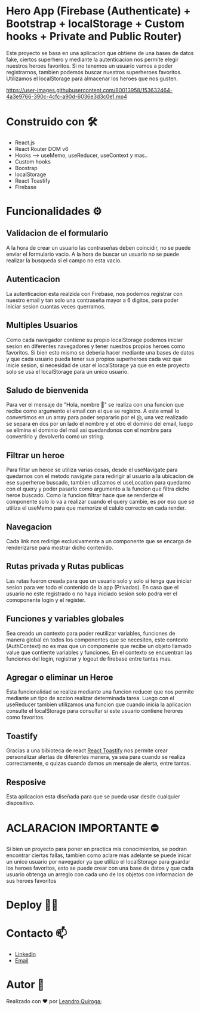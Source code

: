 # Hero App (Firebase (Authenticate) + Bootstrap + localStorage + Custom hooks + Private and Public Router)

Este proyecto se basa en una aplicacion que obtiene de una bases de datos fake, ciertos superhero y mediante la autenticacion nos permite elegir nuestros heroes favoritos. Si no tenemos un usuario vamos a poder registrarnos, tambien podemos buscar nuestros superheroes favoritos. Utilizamos el localStorage para almacenar los heroes que nos gusten. 



https://user-images.githubusercontent.com/80013958/153632464-4a3e9766-390c-4cfc-a90d-6036e3d3c0e1.mp4



# Construido con 🛠️
* React.js
* React Router DOM v6
* Hooks --> useMemo, useReducer, useContext y mas..
* Custom hooks
* Boostrap
* localStorage
* React Toastify
* Firebase

# Funcionalidades ⚙️

## Validacion de el formulario
A la hora de crear un usuario las contraseñas deben coincidir, no se puede enviar el formulario vacio. A la hora de buscar un usuario no se puede realizar la busqueda si el campo no esta vacio.

## Autenticacion
La autenticacion esta realzida con Firebase, nos podemos registrar con nuestro 
email y tan solo una contraseña mayor a 6 digitos, para poder iniciar sesion cuantas veces querramos. 

## Multiples Usuarios
Como cada navegador contiene su propio localStorage podemos iniciar sesion en diferentes navegadores y tener nuestros propios heroes como favoritos. Si bien
esto mismo se deberia hacer mediante una bases de datos y que cada usuario pueda tener sus propios superheroes cada vez que inicie sesion, si necesidad de usar el localStorage ya que en este proyecto solo se usa el localStorage para un unico usuario.

## Saludo de bienvenida
Para ver el mensaje de "Hola, nombre 👋" se realiza con una funcion que recibe como argumento el email con el que se registro. A este email lo convertimos en un array para poder separarlo por el @, una vez realizado se separa en dos por un lado el nombre y el otro el dominio del email, luego se elimina el dominio del mail asi quedandonos con el nombre para convertirlo y devolverlo como un string. 

## Filtrar un heroe
Para filtar un heroe se utiliza varias cosas, desde el useNavigate para quedarnos con el metodo navigate para redirigir al usuario a la ubicacion de ese superheroe buscado, tambien utlizamos el useLocation para quedarno con el query y poder pasarlo como argumento a la funcion que filtra dicho heroe buscado. Como la funcion filtrar hace que se renderize el componente solo lo va a realizar cuando el query cambie, es por eso que se utiliza el useMemo para que memorize el calulo correcto en cada render. 

## Navegacion 
Cada link nos redirige exclusivamente a un componente que se encarga de renderizarse para mostrar dicho contenido.  

## Rutas privada y Rutas publicas
Las rutas fueron creada para que un usuario solo y solo si tenga que iniciar sesion para ver todo el contenido de la app (Privadas). 
En caso que el usuario no este registrado o no haya iniciado sesion 
solo podra ver el comoponente login y el register. 

## Funciones y variables globales 
Sea creado un contexto para poder reutilizar variables, funciones de manera global en todos los componentes que se necesiten, este contexto (AuthContext) no es mas que un componente que recibe un objeto llamado value que contiente variables y funciones. En el contexto se encuentran las funciones del login, registrar y logout de firebase entre tantas mas. 

## Agregar o eliminar un Heroe
Esta funcionalidad se realiza mediante una funcion reducer que nos permite mediante un tipo de accion realizar determinada tarea. Luego con el useReducer tambien utilizamos una funcion que cuando inicia la aplicacion consulte el localStorage para consultar si este usuario contiene herores como favoritos.

## Toastify 
Gracias a una bibioteca de react [React Toastify](https://fkhadra.github.io/react-toastify/introduction) nos permite crear personalizar alertas de diferentes manera, ya sea para cuando se realiza correctamente, o quizas cuando damos un mensaje de alerta, entre tantas.  

## Resposive
Esta aplicacion esta diseñada para que se pueda usar desde cualquier dispositivo. 

# ACLARACION IMPORTANTE ⛔️
Si bien un proyecto para poner en practica mis conocimientos, se podran encontrar ciertas fallas, tambien como aclare mas adelante se puede inicar un unico usuario por navegador ya que utilizo el localStorage para guardar los heroes favoritos, esto se puede crear con una base de datos y que cada usuario obtenga un arreglo con cada uno de los objetos con informacion de sus heroes favoritos

# Deploy 👨‍💻
# Contacto 📫
- [Linkedin](https://www.linkedin.com/in/leanquiroga95/)
- [Email](mailto:leandroquiroga9514@gmail.com)

# Autor 👤
Realizado con ❤️ por [Leandro Quiroga](https://github.com/leandroquiroga);
